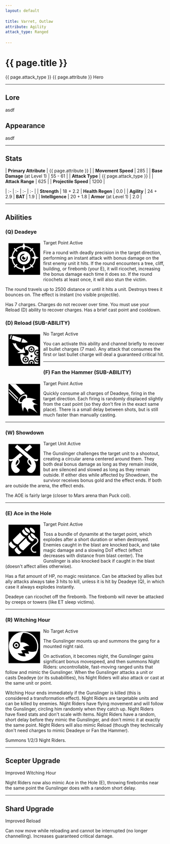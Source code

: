```yaml
---
layout: default

title: Varret, Outlaw
attribute: Agility
attack_type: Ranged

---
```


# {{ page.title }}
{{ page.attack_type }} {{ page.attribute }} Hero

---
## Lore
asdf

## Appearance
asdf

---
## Stats

| **Primary Attribute**         | {{ page.attribute }} |
| **Movement Speed**            | 285 |
| **Base Damage** (at Level 1)  | 55 - 61 |
| **Attack Type**               | {{ page.attack_type }} |
| **Attack Range**              | 625 |
| **Projectile Speed**          | 1200 |

| :- | :- | :- | :- |
| **Strength**      | 18 + 2.2  | **Health Regen**       | 0.0 |
| **Agility**       | 24 + 2.9  | **BAT**                | 1.9 |
| **Intelligence**  | 20 + 1.8  | **Armor** (at Level 1) | 2.0 |

---
## Abilities

### (Q) Deadeye

<img src="assets/icons/dead-eye.png" style="float: left; margin: 10px; width: 100px;" />

Target Point Active

Fire a round with deadly precision in the target direction, performing an instant attack with bonus damage on the first enemy unit it hits.
If the round encounters a tree, cliff, building, or firebomb (your E), it will ricochet, increasing the bonus damage each time it does so.
If the round ricochets at least once, it will also stun the victim.

The round travels up to 2500 distance or until it hits a unit.
Destroys trees it bounces on.
The effect is instant (no visible projectile).

Has 7 charges.  Charges do not recover over time.  You must use your Reload (D) ability to recover charges.
Has a brief cast point and cooldown.

### (D) Reload (SUB-ABILITY)

<img src="assets/icons/reload-gun-barrel.png" style="float: left; margin: 10px; width: 100px;" />

No Target Active

You can activate this ability and channel briefly to recover all bullet charges (7 max).
Any attack that consumes the first or last bullet charge will deal a guaranteed critical hit.

---
### (F) Fan the Hammer (SUB-ABILITY)

<img src="assets/icons/gunshot.png" style="float: left; margin: 10px; width: 100px;" />

Target Point Active

Quickly consume all charges of Deadeye, firing in the target direction.
Each firing is randomly displaced slightly from the cast point (so they don't fire in the exact same place).
There is a small delay between shots, but is still much faster than manually casting.

-------------------------
### (W) Showdown

<img src="assets/icons/crossed-pistols.png" style="float: left; margin: 10px; width: 100px;" />

Target Unit Active

The Gunslinger challenges the target unit to a shootout, creating a circular arena centered around them.
They both deal bonus damage as long as they remain inside, but are silenced and slowed as long as they remain outside.
If either dies while affected by Showdown, the survivor receives bonus gold and the effect ends.
If both are outside the arena, the effect ends.

The AOE is fairly large (closer to Mars arena than Puck coil).

-------------------------
### (E) Ace in the Hole

<img src="assets/icons/dynamite.png" style="float: left; margin: 10px; width: 100px;" />

Target Point Active

Toss a bundle of dynamite at the target point, which explodes after a short duration or when destroyed.
Enemies caught in the blast are knocked back, and take magic damage and a slowing DoT effect (effect decreases with distance from blast center).
The Gunslinger is also knocked back if caught in the blast (doesn't affect allies otherwise).

Has a flat amount of HP, no magic resistance.
Can be attacked by allies but ally attacks always take 3 hits to kill, unless it is hit by Deadeye (Q), in which case it always explodes instantly.

Deadeye can ricochet off the firebomb.
The firebomb will never be attacked by creeps or towers (like ET sleep victims).

-------------------------
### (R) Witching Hour

<img src="assets/icons/evil-moon.png" style="float: left; margin: 10px; width: 100px;" />
No Target Active

The Gunslinger mounts up and summons the gang for a mounted night raid.

On activation, it becomes night, the Gunslinger gains significant bonus movespeed, and then summons Night Riders: uncontrollable, fast-moving ranged units that follow and mimic the Gunslinger.
When the Gunslinger attacks a unit or casts Deadeye (or its subabilities), his Night Riders will also attack or cast at the same unit or point.

Witching Hour ends immediately if the Gunslinger is killed (this is considered a transformation effect).
Night Riders are targetable units and can be killed by enemies.
Night Riders have flying movement and will follow the Gunslinger, circling him randomly when they catch up.
Night Riders have fixed stats and don't scale with items.
Night Riders have a random, short delay before they mimic the Gunslinger, and don't mimic it at exactly the same point.
Night Riders will also mimic Reload (though they technically don't need charges to mimic Deadeye or Fan the Hammer).

Summons 1/2/3 Night Riders.

-------------------------
## Scepter Upgrade
Improved Witching Hour

Night Riders now also mimic Ace in the Hole (E), throwing firebombs near the same point the Gunslinger does with a random short delay.

-------------------------
## Shard Upgrade
Improved Reload

Can now move while reloading and cannot be interrupted (no longer channelling).
Increases guaranteed critical damage.
